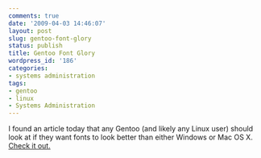 ```yaml
---
comments: true
date: '2009-04-03 14:46:07'
layout: post
slug: gentoo-font-glory
status: publish
title: Gentoo Font Glory
wordpress_id: '186'
categories:
- systems administration
tags:
- gentoo
- linux
- Systems Administration
---
```


I found an article today that any Gentoo (and likely any Linux user) should look at if they want fonts to look better than either Windows or Mac OS X. <a href="http://en.gentoo-wiki.com/wiki/X.Org/Fonts">Check it out.</a>

